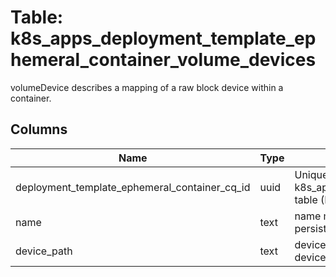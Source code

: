
# Table: k8s_apps_deployment_template_ephemeral_container_volume_devices
volumeDevice describes a mapping of a raw block device within a container.
## Columns
| Name        | Type           | Description  |
| ------------- | ------------- | -----  |
|deployment_template_ephemeral_container_cq_id|uuid|Unique CloudQuery ID of k8s_apps_deployment_template_ephemeral_containers table (FK)|
|name|text|name must match the name of a persistentVolumeClaim in the pod|
|device_path|text|devicePath is the path inside of the container that the device will be mapped to.|
